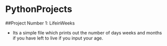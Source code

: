 # PythonProjects

##Project Number 1: LifeinWeeks
 - Its a simple file which prints out the number of days weeks and months if you have left to live if you input your age.

